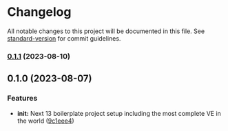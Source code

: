 # Changelog

All notable changes to this project will be documented in this file. See [standard-version](https://github.com/conventional-changelog/standard-version) for commit guidelines.

### [0.1.1](https://github.com/safethecode/ve_/compare/v0.1.0...v0.1.1) (2023-08-10)

## 0.1.0 (2023-08-07)


### Features

* **init:** Next 13 boilerplate project setup including the most complete VE in the world ([9c1eee4](https://github.com/safethecode/ve_/commit/9c1eee4ba0f0fc83f0b9550aeebb8c8052d1069b))
